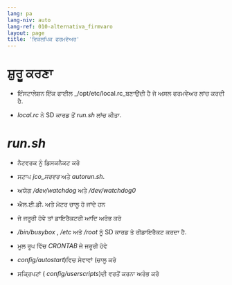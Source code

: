 ```yaml
---
lang: pa
lang-niv: auto
lang-ref: 010-alternativa_firmvaro
layout: page
title: 'ਵਿਕਲਪਿਕ ਫਰਮਵੇਅਰ'
---
```


# ਸ਼ੁਰੂ ਕਰਣਾ

* ਇੰਸਟਾਲੇਸ਼ਨ ਇੱਕ ਫਾਈਲ _/opt/etc/local.rc_ਬਣਾਉਂਦੀ ਹੈ ਜੋ ਅਸਲ ਫਰਮਵੇਅਰ ਲਾਂਚ ਕਰਦੀ ਹੈ.


* _local.rc_ ਨੇ SD ਕਾਰਡ ਤੋਂ _run.sh_ ਲਾਂਚ ਕੀਤਾ.



# _run.sh_

  * ਨੈਟਵਰਕ ਨੂੰ ਡਿਸਕਨੈਕਟ ਕਰੋ


  * ਸਟਾਪ _jco_ਸਰਵਰ_ ਅਤੇ _autorun.sh_.


  * ਅਯੋਗ _/dev/watchdog_ ਅਤੇ _/dev/watchdog0_


  * ਐਲ.ਈ.ਡੀ. ਅਤੇ ਮੋਟਰ ਚਾਲੂ ਹੋ ਜਾਂਦੇ ਹਨ


  * ਜੇ ਜਰੂਰੀ ਹੋਵੇ ਤਾਂ ਡਾਇਰੈਕਟਰੀ ਆਦਿ ਅਰੰਭ ਕਰੋ


  *  _/bin/busybox_ , _/etc_ ਅਤੇ _/root_ ਨੂੰ SD ਕਾਰਡ ਤੇ ਰੀਡਾਇਰੈਕਟ ਕਰਦਾ ਹੈ.


  * ਮੂਲ ਰੂਪ ਵਿੱਚ _CRONTAB_ ਜੇ ਜਰੂਰੀ ਹੋਵੇ


  *  _config/autostart_)ਵਿਚ ਸੇਵਾਵਾਂ (ਚਾਲੂ ਕਰੋ


  * ਸਕ੍ਰਿਪਟਾਂ ( _config/userscripts_)ਦੀ ਵਰਤੋਂ ਕਰਨਾ ਅਰੰਭ ਕਰੋ


